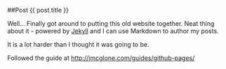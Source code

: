 ##Post {{ post.title }}

Well...
Finally got around to putting this old website together. 
Neat thing about it - powered by [Jekyll](http://jekyllrb.com) and I can use Markdown to author my posts. 

It is a lot harder than I thought it was going to be.

Followed the guide at http://jmcglone.com/guides/github-pages/

